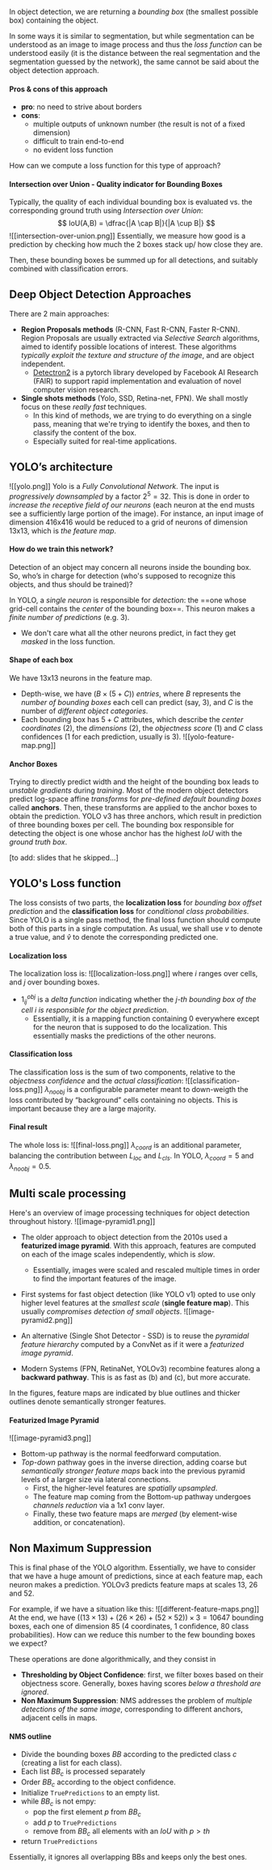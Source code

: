 In object detection, we are returning a _bounding box_ (the smallest possible box) containing the object. 

In some ways it is similar to segmentation, but while segmentation can be understood as an image to image process and thus the _loss function_ can be understood easily (it is the distance between the real segmentation and the segmentation guessed by the network), 
the same cannot be said about the object detection approach.

#### Pros & cons of this approach
- __pro__: no need to strive about borders 
- __cons__: 
	- multiple outputs of unknown number (the result is not of a fixed dimension) 
	- difficult to train end-to-end 
	- no evident loss function

How can we compute a loss function for this type of approach?

#### Intersection over Union - Quality indicator for Bounding Boxes
Typically, the quality of each individual bounding box is evaluated vs. the corresponding ground truth using _Intersection over Union_:
$$
IoU(A,B) = \dfrac{|A \cap B|}{|A \cup B|}
$$
![[intersection-over-union.png]]
Essentially, we measure how good is a prediction by checking how much the 2 boxes stack up/ how close they are. 

Then, these bounding boxes be summed up for all detections, and suitably combined with classification errors.

## Deep Object Detection Approaches
There are 2 main approaches: 
- __Region Proposals methods__ (R-CNN, Fast R-CNN, Faster R-CNN). Region Proposals are usually extracted via _Selective Search_ algorithms, aimed to identify possible locations of interest. These algorithms _typically exploit the texture and structure of the image_, and are object independent. 
	- [Detectron2](https://ai.facebook.com/tools/detectron2/) is a pytorch library developed by Facebook AI Research (FAIR) to support rapid implementation and evaluation of novel computer vision research. 
- __Single shots methods__ (Yolo, SSD, Retina-net, FPN). We shall mostly focus on these _really fast_ techniques.
	- In this kind of methods, we are trying to do everything on a single pass, meaning that we're trying to identify the boxes, and then to classify the content of the box. 
	- Especially suited for real-time applications. 

## YOLO’s architecture
![[yolo.png]]
Yolo is a _Fully Convolutional Network_. The input is _progressively downsampled_ by a factor $2^5 = 32$. This is done in order to _increase the receptive field of our neurons_ (each neuron at the end musts see a sufficiently large portion of the image).
For instance, an input image of dimension 416x416 would be reduced to a grid of neurons of dimension 13x13, which is _the feature map_.

#### How do we train this network?
Detection of an object may concern all neurons inside the bounding box. So, who’s in charge for detection (who's supposed to recognize this objects, and thus should be trained)? 

In YOLO, a _single neuron_ is responsible for _detection_: the ==one whose grid-cell contains the _center_ of the bounding box==. This neuron makes a _finite number of predictions_ (e.g. 3).
- We don't care what all the other neurons predict, in fact they get _masked_ in the loss function.  

#### Shape of each box
We have 13x13 neurons in the feature map. 
- Depth-wise, we have $(B \times (5 + C))$ _entries_, where $B$ represents the _number of bounding boxes_ each cell can predict (say, 3), and $C$ is the number of _different object categories_. 
- Each bounding box has $5 + C$ attributes, which describe the _center coordinates_ (2), the _dimensions_ (2), the _objectness score_ (1) and $C$ class confidences (1 for each prediction, usually is 3).
![[yolo-feature-map.png]]

#### Anchor Boxes
Trying to directly predict width and the height of the bounding box leads to _unstable gradients_ during _training_.
Most of the modern object detectors predict log-space affine _transforms_ for _pre-defined default bounding boxes_ called __anchors__. Then, these transforms are applied to the anchor boxes to obtain the prediction.
YOLO v3 has three anchors, which result in prediction of three bounding boxes per cell. The bounding box responsible for detecting the object is one whose anchor has the highest $IoU$ with the _ground truth box_.

[to add: slides that he skipped...]

## YOLO's Loss function
The loss consists of two parts, the __localization loss__ for _bounding box offset prediction_ and the __classification loss__ for _conditional class probabilities_. 
Since YOLO is a single pass method, the final loss function should compute both of this parts in a single computation. 
As usual, we shall use $v$ to denote a true value, and $\hat v$ to denote the corresponding predicted one. 

#### Localization loss
The localization loss is:
![[localization-loss.png]]
where $i$ ranges over cells, and $j$ over bounding boxes.
- $1^{obj}_{ij}$ is a _delta function_ indicating whether the _$j$-th bounding box of the cell $i$ is responsible for the object prediction_. 
	- Essentially, it is a mapping function containing 0 everywhere except for the neuron that is supposed to do the localization. This essentially masks the predictions of the other neurons. 

#### Classification loss
The classification loss is the sum of two components, relative to the _objectness confidence_ and the _actual classification_:
![[classification-loss.png]]
$λ_{noobj}$ is a configurable parameter meant to down-weigth the loss contributed by “background” cells containing no objects. This is important because they are a large majority.

#### Final result
The whole loss is:
![[final-loss.png]]
$λ_{coord}$ is an additional parameter, balancing the contribution between $L_{loc}$ and $L_{cls}$. 
In YOLO, $λ_{coord} = 5$ and $λ_{noobj} = 0.5$.

## Multi scale processing
Here's an overview of image processing techniques for object detection throughout history. 
![[image-pyramid1.png]]
- The older approach to object detection from the 2010s used a __featurized image pyramid__. With this approach, features are computed on each of the image scales independently, which is _slow_.
	- Essentially, images were scaled and rescaled multiple times in order to find the important features of the image.

- First systems for fast object detection (like YOLO v1) opted to use only higher level features at the _smallest scale_ (__single feature map__). This usually _compromises detection of small objects_.
![[image-pyramid2.png]]
- An alternative (Single Shot Detector - SSD) is to reuse the _pyramidal feature hierarchy_ computed by a ConvNet as if it were a _featurized image pyramid_.
- Modern Systems (FPN, RetinaNet, YOLOv3) recombine features along a __backward pathway__. This is as fast as (b) and (c), but more accurate. 

In the figures, feature maps are indicated by blue outlines and thicker outlines denote semantically stronger features.

#### Featurized Image Pyramid
![[image-pyramid3.png]]
- Bottom-up pathway is the normal feedforward computation. 
- _Top-down_ pathway goes in the inverse direction, adding coarse but _semantically stronger feature maps_ back into the previous pyramid levels of a larger size via lateral connections.
	- First, the higher-level features are _spatially upsampled_. 
	- The feature map coming from the Bottom-up pathway undergoes _channels reduction_ via a 1x1 conv layer. 
	- Finally, these two feature maps are _merged_ (by element-wise addition, or concatenation).

## Non Maximum Suppression
This is final phase of the YOLO algorithm. 
Essentially, we have to consider that we have a huge amount of predictions, since at each feature map, each neuron makes a prediction. 
YOLOv3 predicts feature maps at scales 13, 26 and 52.

For example, if we have a situation like this:
![[different-feature-maps.png]]
At the end, we have $((13×13)+(26×26)+(52×52)) \times 3 = 10647$ bounding boxes, each one of dimension $85$ (4 coordinates, 1 confidence, 80 class probabilities). 
How can we reduce this number to the few bounding boxes we expect?

These operations are done algorithmically, and they consist in 
- __Thresholding by Object Confidence__: first, we filter boxes based on their objectness score. Generally, boxes having scores _below a threshold are ignored_. 
- __Non Maximum Suppression__: NMS addresses the problem of _multiple detections of the same image_, corresponding to different anchors, adjacent cells in maps.

#### NMS outline
- Divide the bounding boxes $BB$ according to the predicted class $c$ (creating a list for each class). 
- Each list $BB_c$ is processed separately 
- Order $BB_c$ according to the object confidence. 
- Initialize `TruePredictions` to an empty list. 
- while $BB_c$ is not empy: 
	- pop the first element $p$ from $BB_c$ 
	- add $p$ to `TruePredictions` 
	- remove from $BB_c$ all elements with an $IoU$ with $p > th$ 
- return `TruePredictions`

Essentially, it ignores all overlapping BBs and keeps only the best ones. 
